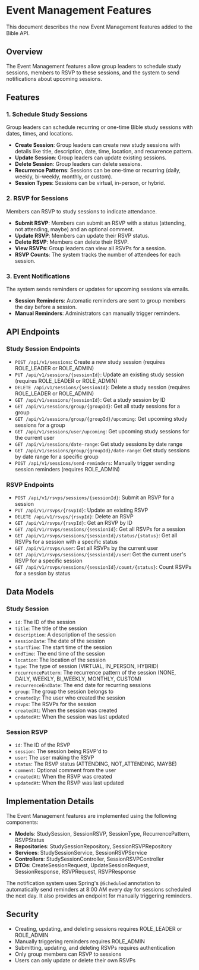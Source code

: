 # Event Management Features

This document describes the new Event Management features added to the Bible API.

## Overview

The Event Management features allow group leaders to schedule study sessions, members to RSVP to these sessions, and the system to send notifications about upcoming sessions.

## Features

### 1. Schedule Study Sessions

Group leaders can schedule recurring or one-time Bible study sessions with dates, times, and locations.

- **Create Session**: Group leaders can create new study sessions with details like title, description, date, time, location, and recurrence pattern.
- **Update Session**: Group leaders can update existing sessions.
- **Delete Session**: Group leaders can delete sessions.
- **Recurrence Patterns**: Sessions can be one-time or recurring (daily, weekly, bi-weekly, monthly, or custom).
- **Session Types**: Sessions can be virtual, in-person, or hybrid.

### 2. RSVP for Sessions

Members can RSVP to study sessions to indicate attendance.

- **Submit RSVP**: Members can submit an RSVP with a status (attending, not attending, maybe) and an optional comment.
- **Update RSVP**: Members can update their RSVP status.
- **Delete RSVP**: Members can delete their RSVP.
- **View RSVPs**: Group leaders can view all RSVPs for a session.
- **RSVP Counts**: The system tracks the number of attendees for each session.

### 3. Event Notifications

The system sends reminders or updates for upcoming sessions via emails.

- **Session Reminders**: Automatic reminders are sent to group members the day before a session.
- **Manual Reminders**: Administrators can manually trigger reminders.

## API Endpoints

### Study Session Endpoints

- `POST /api/v1/sessions`: Create a new study session (requires ROLE_LEADER or ROLE_ADMIN)
- `PUT /api/v1/sessions/{sessionId}`: Update an existing study session (requires ROLE_LEADER or ROLE_ADMIN)
- `DELETE /api/v1/sessions/{sessionId}`: Delete a study session (requires ROLE_LEADER or ROLE_ADMIN)
- `GET /api/v1/sessions/{sessionId}`: Get a study session by ID
- `GET /api/v1/sessions/group/{groupId}`: Get all study sessions for a group
- `GET /api/v1/sessions/group/{groupId}/upcoming`: Get upcoming study sessions for a group
- `GET /api/v1/sessions/user/upcoming`: Get upcoming study sessions for the current user
- `GET /api/v1/sessions/date-range`: Get study sessions by date range
- `GET /api/v1/sessions/group/{groupId}/date-range`: Get study sessions by date range for a specific group
- `POST /api/v1/sessions/send-reminders`: Manually trigger sending session reminders (requires ROLE_ADMIN)

### RSVP Endpoints

- `POST /api/v1/rsvps/sessions/{sessionId}`: Submit an RSVP for a session
- `PUT /api/v1/rsvps/{rsvpId}`: Update an existing RSVP
- `DELETE /api/v1/rsvps/{rsvpId}`: Delete an RSVP
- `GET /api/v1/rsvps/{rsvpId}`: Get an RSVP by ID
- `GET /api/v1/rsvps/sessions/{sessionId}`: Get all RSVPs for a session
- `GET /api/v1/rsvps/sessions/{sessionId}/status/{status}`: Get all RSVPs for a session with a specific status
- `GET /api/v1/rsvps/user`: Get all RSVPs by the current user
- `GET /api/v1/rsvps/sessions/{sessionId}/user`: Get the current user's RSVP for a specific session
- `GET /api/v1/rsvps/sessions/{sessionId}/count/{status}`: Count RSVPs for a session by status

## Data Models

### Study Session

- `id`: The ID of the session
- `title`: The title of the session
- `description`: A description of the session
- `sessionDate`: The date of the session
- `startTime`: The start time of the session
- `endTime`: The end time of the session
- `location`: The location of the session
- `type`: The type of session (VIRTUAL, IN_PERSON, HYBRID)
- `recurrencePattern`: The recurrence pattern of the session (NONE, DAILY, WEEKLY, BI_WEEKLY, MONTHLY, CUSTOM)
- `recurrenceEndDate`: The end date for recurring sessions
- `group`: The group the session belongs to
- `createdBy`: The user who created the session
- `rsvps`: The RSVPs for the session
- `createdAt`: When the session was created
- `updatedAt`: When the session was last updated

### Session RSVP

- `id`: The ID of the RSVP
- `session`: The session being RSVP'd to
- `user`: The user making the RSVP
- `status`: The RSVP status (ATTENDING, NOT_ATTENDING, MAYBE)
- `comment`: Optional comment from the user
- `createdAt`: When the RSVP was created
- `updatedAt`: When the RSVP was last updated

## Implementation Details

The Event Management features are implemented using the following components:

- **Models**: StudySession, SessionRSVP, SessionType, RecurrencePattern, RSVPStatus
- **Repositories**: StudySessionRepository, SessionRSVPRepository
- **Services**: StudySessionService, SessionRSVPService
- **Controllers**: StudySessionController, SessionRSVPController
- **DTOs**: CreateSessionRequest, UpdateSessionRequest, SessionResponse, RSVPRequest, RSVPResponse

The notification system uses Spring's `@Scheduled` annotation to automatically send reminders at 8:00 AM every day for sessions scheduled the next day. It also provides an endpoint for manually triggering reminders.

## Security

- Creating, updating, and deleting sessions requires ROLE_LEADER or ROLE_ADMIN
- Manually triggering reminders requires ROLE_ADMIN
- Submitting, updating, and deleting RSVPs requires authentication
- Only group members can RSVP to sessions
- Users can only update or delete their own RSVPs